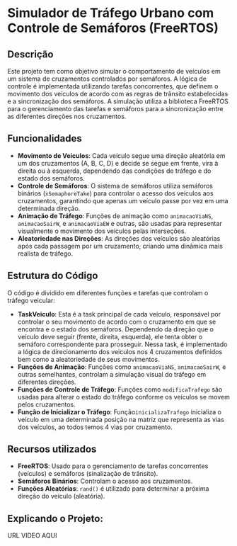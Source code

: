 # Simulador de Tráfego Urbano com Controle de Semáforos (FreeRTOS)

## Descrição
Este projeto tem como objetivo simular o comportamento de veículos em um sistema de cruzamentos controlados por semáforos. A lógica de controle é implementada utilizando tarefas concorrentes, que definem o movimento dos veículos de acordo com as regras de trânsito estabelecidas e a sincronização dos semáforos. A simulação utiliza a biblioteca FreeRTOS para o gerenciamento das tarefas e semáforos para a sincronização entre as diferentes direções nos cruzamentos.

## Funcionalidades
- **Movimento de Veículos**: Cada veículo segue uma direção aleatória em um dos cruzamentos (A, B, C, D) e decide se segue em frente, vira à direita ou à esquerda, dependendo das condições de tráfego e do estado dos semáforos.
- **Controle de Semáforos**: O sistema de semáforos utiliza semáforos binários (`xSemaphoreTake`) para controlar o acesso dos veículos aos cruzamentos, garantindo que apenas um veículo passe por vez em uma determinada direção.
- **Animação de Tráfego**: Funções de animação como `animacaoViaNS`, `animacaoSairW`, e `animacaoViaEW` e outras, são usadas para representar visualmente o movimento dos veículos pelas interseções.
- **Aleatoriedade nas Direções**: As direções dos veículos são aleatórias após cada passagem por um cruzamento, criando uma dinâmica mais realista de tráfego.

## Estrutura do Código
O código é dividido em diferentes funções e tarefas que controlam o tráfego veicular:

- **TaskVeiculo**: Esta é a task principal de cada veículo, responsável por controlar o seu movimento de acordo com o cruzamento em que se encontra e o estado dos semáforos. Dependendo da direção que o veículo deve seguir (frente, direita, esquerda), ele tenta obter o semáforo correspondente para prosseguir. Nessa task, é implementado a lógica de direcionamento dos veiculos nos 4 cruzamentos definidos bem como a aleatoriedade de seus movimentos.
- **Funções de Animação**: Funções como `animacaoViaNS`, `animacaoSairW`, e outras semelhantes, controlam a simulação visual do tráfego em diferentes direções.
- **Funções de Controle de Tráfego**: Funções como `modificaTrafego` são usadas para alterar o estado do tráfego conforme os veículos se movem pelos cruzamentos.
- **Função de Inicializar o Tráfego**: Função`inicializaTrafego` inicializa o veículo em uma determinada posição na matriz que representa as vias dos veículos, ao todos temos 4 vias por cruzamento.

## Recursos utilizados
- **FreeRTOS**: Usado para o gerenciamento de tarefas concorrentes (veículos) e semáforos (sinalização de trânsito).
- **Semáforos Binários**: Controlam o acesso aos cruzamentos.
- **Funções Aleatórias**: `rand()` é utilizado para determinar a próxima direção do veículo (aleatória).

## Explicando o Projeto:
URL VIDEO AQUI


